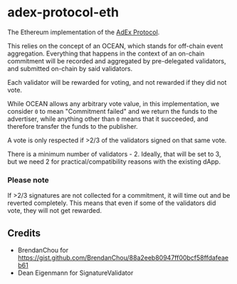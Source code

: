 # adex-protocol-eth

The Ethereum implementation of the [AdEx Protocol](https://github.com/AdExNetwork/adex-protocol).

This relies on the concept of an OCEAN, which stands for off-chain event aggregation. Everything that happens in the context of an on-chain commitment will be recorded and aggregated by pre-delegated validators, and submitted on-chain by said validators.

Each validator will be rewarded for voting, and not rewarded if they did not vote.

While OCEAN allows any arbitrary vote value, in this implementation, we consider `0` to mean "Commitment failed" and we return the funds to the advertiser, while anything other than `0` means that it succeeded, and therefore transfer the funds to the publisher.

A vote is only respected if >2/3 of the validators signed on that same vote.

There is a minimum number of validators - 2. Ideally, that will be set to 3, but we need 2 for practical/compatibility reasons with the existing dApp.

### Please note

If >2/3 signatures are not collected for a commitment, it will time out and be reverted completely. This means that even if some of the validators did vote, they will not get rewarded.

## Credits

* BrendanChou for https://gist.github.com/BrendanChou/88a2eeb80947ff00bcf58ffdafeaeb61
* Dean Eigenmann for SignatureValidator

